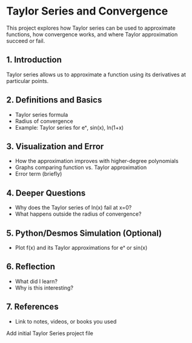 # Taylor Series and Convergence

This project explores how Taylor series can be used to approximate functions, how convergence works, and where Taylor approximation succeed or fail.

## 1. Introduction
Taylor series allows us to approximate a function using its derivatives at particular points.


## 2. Definitions and Basics
- Taylor series formula
- Radius of convergence
- Example: Taylor series for eˣ, sin(x), ln(1+x)

## 3. Visualization and Error
- How the approximation improves with higher-degree polynomials
- Graphs comparing function vs. Taylor approximation
- Error term (briefly)

## 4. Deeper Questions
- Why does the Taylor series of ln(x) fail at x=0?
- What happens outside the radius of convergence?

## 5. Python/Desmos Simulation (Optional)
- Plot f(x) and its Taylor approximations for eˣ or sin(x)

## 6. Reflection
- What did I learn?
- Why is this interesting?

## 7. References
- Link to notes, videos, or books you used

Add initial Taylor Series project file
